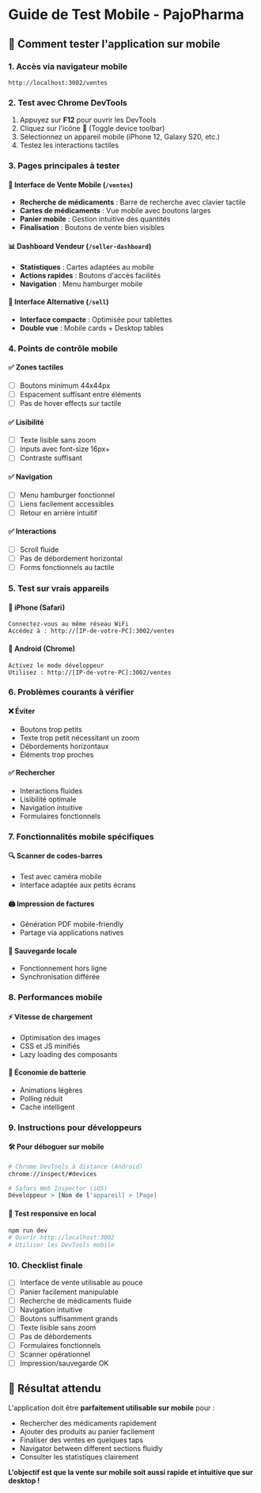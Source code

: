 # Guide de Test Mobile - PajoPharma

## 🎯 Comment tester l'application sur mobile

### 1. Accès via navigateur mobile
```
http://localhost:3002/ventes
```

### 2. Test avec Chrome DevTools
1. Appuyez sur **F12** pour ouvrir les DevTools
2. Cliquez sur l'icône **📱** (Toggle device toolbar)
3. Sélectionnez un appareil mobile (iPhone 12, Galaxy S20, etc.)
4. Testez les interactions tactiles

### 3. Pages principales à tester

#### 🛒 Interface de Vente Mobile (`/ventes`)
- **Recherche de médicaments** : Barre de recherche avec clavier tactile
- **Cartes de médicaments** : Vue mobile avec boutons larges
- **Panier mobile** : Gestion intuitive des quantités
- **Finalisation** : Boutons de vente bien visibles

#### 📊 Dashboard Vendeur (`/seller-dashboard`)
- **Statistiques** : Cartes adaptées au mobile
- **Actions rapides** : Boutons d'accès facilités
- **Navigation** : Menu hamburger mobile

#### 🎯 Interface Alternative (`/sell`)
- **Interface compacte** : Optimisée pour tablettes
- **Double vue** : Mobile cards + Desktop tables

### 4. Points de contrôle mobile

#### ✅ Zones tactiles
- [ ] Boutons minimum 44x44px
- [ ] Espacement suffisant entre éléments
- [ ] Pas de hover effects sur tactile

#### ✅ Lisibilité
- [ ] Texte lisible sans zoom
- [ ] Inputs avec font-size 16px+
- [ ] Contraste suffisant

#### ✅ Navigation
- [ ] Menu hamburger fonctionnel
- [ ] Liens facilement accessibles
- [ ] Retour en arrière intuitif

#### ✅ Interactions
- [ ] Scroll fluide
- [ ] Pas de débordement horizontal
- [ ] Forms fonctionnels au tactile

### 5. Test sur vrais appareils

#### 📱 iPhone (Safari)
```
Connectez-vous au même réseau WiFi
Accédez à : http://[IP-de-votre-PC]:3002/ventes
```

#### 🤖 Android (Chrome)
```
Activez le mode développeur
Utilisez : http://[IP-de-votre-PC]:3002/ventes
```

### 6. Problèmes courants à vérifier

#### ❌ Éviter
- Boutons trop petits
- Texte trop petit nécessitant un zoom
- Débordements horizontaux
- Éléments trop proches

#### ✅ Rechercher
- Interactions fluides
- Lisibilité optimale
- Navigation intuitive
- Formulaires fonctionnels

### 7. Fonctionnalités mobile spécifiques

#### 🔍 Scanner de codes-barres
- Test avec caméra mobile
- Interface adaptée aux petits écrans

#### 🖨️ Impression de factures
- Génération PDF mobile-friendly
- Partage via applications natives

#### 💾 Sauvegarde locale
- Fonctionnement hors ligne
- Synchronisation différée

### 8. Performances mobile

#### ⚡ Vitesse de chargement
- Optimisation des images
- CSS et JS minifiés
- Lazy loading des composants

#### 🔋 Économie de batterie
- Animations légères
- Polling réduit
- Cache intelligent

### 9. Instructions pour développeurs

#### 🛠️ Pour déboguer sur mobile
```bash
# Chrome DevTools à distance (Android)
chrome://inspect/#devices

# Safari Web Inspector (iOS)
Développeur > [Nom de l'appareil] > [Page]
```

#### 📱 Test responsive en local
```bash
npm run dev
# Ouvrir http://localhost:3002
# Utiliser les DevTools mobile
```

### 10. Checklist finale

- [ ] Interface de vente utilisable au pouce
- [ ] Panier facilement manipulable
- [ ] Recherche de médicaments fluide
- [ ] Navigation intuitive
- [ ] Boutons suffisamment grands
- [ ] Texte lisible sans zoom
- [ ] Pas de débordements
- [ ] Formulaires fonctionnels
- [ ] Scanner opérationnel
- [ ] Impression/sauvegarde OK

## 🎉 Résultat attendu

L'application doit être **parfaitement utilisable sur mobile** pour :
- Rechercher des médicaments rapidement
- Ajouter des produits au panier facilement  
- Finaliser des ventes en quelques taps
- Navigator between different sections fluidly
- Consulter les statistiques clairement

**L'objectif est que la vente sur mobile soit aussi rapide et intuitive que sur desktop !**